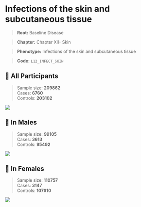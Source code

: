 # Infections of the skin and subcutaneous tissue

> **Root:** Baseline Disease  

> **Chapter:** Chapter XII- Skin  

> **Phenotype:** Infections of the skin and subcutaneous tissue  

> **Code:** `L12_INFECT_SKIN`

## 🧪 All Participants  
> Sample size: **209862**  
> Cases: **6760**  
> Controls: **203102**
<img src="/Disease/Figures/ALL/Incidence/L12_INFECT_SKIN.png"/>
<CsvTable src="/Disease_Data/ALL/Incidence/COX_L12_INFECT_SKIN.csv" label="🔍 View full results" />

## 👨 In Males  
> Sample size: **99105**  
> Cases: **3613**  
> Controls: **95492**
<img src="/Disease/Figures/Male/Incidence/L12_INFECT_SKIN.png"/>
<CsvTable src="/Disease_Data/Male/Incidence/COX_L12_INFECT_SKIN.csv" label="🔍 View full results" />

## 👩 In Females  
> Sample size: **110757**  
> Cases: **3147**  
> Controls: **107610**
<img src="/Disease/Figures/Female/Incidence/L12_INFECT_SKIN.png"/>
<CsvTable src="/Disease_Data/Female/Incidence/COX_L12_INFECT_SKIN.csv" label="🔍 View full results" />
